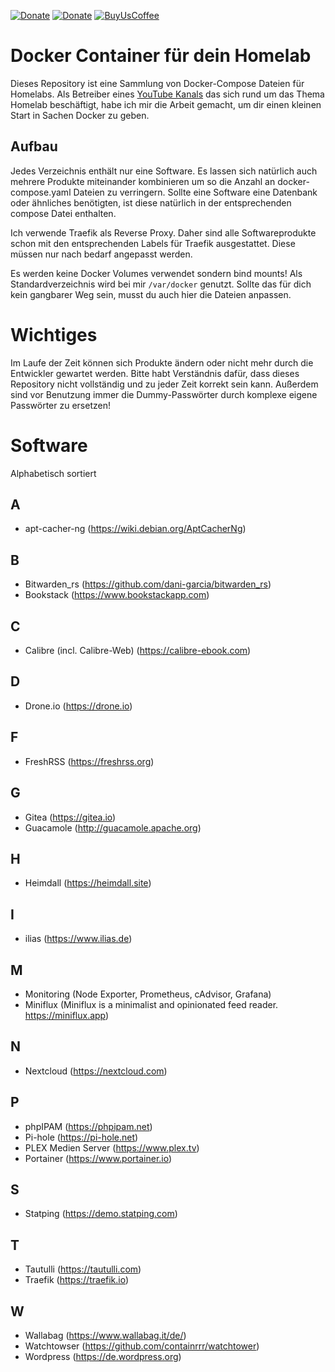 [![Donate](https://img.shields.io/badge/Steady-Spenden-orange.svg)](https://steadyhq.com/de/teqqyde)
[![Donate](https://img.shields.io/badge/PayPal-Spenden-green.svg?logo=PayPal&style=flat-square)](https://www.paypal.com/cgi-bin/webscr?cmd=_s-xclick&hosted_button_id=NNWSYA5KFESGG&source=url)
[![BuyUsCoffee](https://img.shields.io/badge/BuyMeACoffee-Spenden-ff813f.svg?logo=CoffeeScript&style=flat-square)](https://buymeacoff.ee/teqqyde)

# Docker Container für dein Homelab

Dieses Repository ist eine Sammlung von Docker-Compose Dateien für Homelabs. Als Betreiber eines [YouTube Kanals](https://youtube.com/teqqyde) das sich rund um das Thema Homelab beschäftigt, habe ich mir die Arbeit gemacht, um dir einen kleinen Start in Sachen Docker zu geben. 

## Aufbau
Jedes Verzeichnis enthält nur eine Software. Es lassen sich natürlich auch mehrere Produkte miteinander kombinieren um so die Anzahl an docker-compose.yaml Dateien zu verringern. Sollte eine Software eine Datenbank oder ähnliches benötigten, ist diese natürlich in der entsprechenden compose Datei enthalten.

Ich verwende Traefik als Reverse Proxy. Daher sind alle Softwareprodukte schon mit den entsprechenden Labels für Traefik ausgestattet. Diese müssen nur nach bedarf angepasst werden.

Es werden keine Docker Volumes verwendet sondern bind mounts! Als Standardverzeichnis wird bei mir ````/var/docker```` genutzt. Sollte das für dich kein gangbarer Weg sein, musst du auch hier die Dateien anpassen.

# Wichtiges
Im Laufe der Zeit können sich Produkte ändern oder nicht mehr durch die Entwickler gewartet werden. Bitte habt Verständnis dafür, dass dieses Repository nicht vollständig und zu jeder Zeit korrekt sein kann. Außerdem sind vor Benutzung immer die Dummy-Passwörter durch komplexe eigene Passwörter zu ersetzen!

# Software
Alphabetisch sortiert
## A
* apt-cacher-ng (https://wiki.debian.org/AptCacherNg)

## B
* Bitwarden_rs (https://github.com/dani-garcia/bitwarden_rs)
* Bookstack (https://www.bookstackapp.com)

## C
* Calibre (incl. Calibre-Web) (https://calibre-ebook.com)

## D
* Drone.io (https://drone.io)

## F
* FreshRSS (https://freshrss.org)

## G
* Gitea (https://gitea.io)
* Guacamole (http://guacamole.apache.org)

## H
* Heimdall (https://heimdall.site)

## I
* ilias (https://www.ilias.de)

## M
* Monitoring (Node Exporter, Prometheus, cAdvisor, Grafana)
* Miniflux (Miniflux is a minimalist and opinionated feed reader. https://miniflux.app)

## N
* Nextcloud (https://nextcloud.com)

## P
* phpIPAM (https://phpipam.net)
* Pi-hole (https://pi-hole.net)
* PLEX Medien Server (https://www.plex.tv)
* Portainer (https://www.portainer.io)

## S
* Statping (https://demo.statping.com)

## T
* Tautulli (https://tautulli.com)
* Traefik (https://traefik.io)

## W
* Wallabag (https://www.wallabag.it/de/)
* Watchtowser (https://github.com/containrrr/watchtower)
* Wordpress (https://de.wordpress.org)
